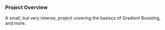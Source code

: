 ### Project Overview

 A small, but very intense, project covering the basiscs of Gradient Boosting, and more.


